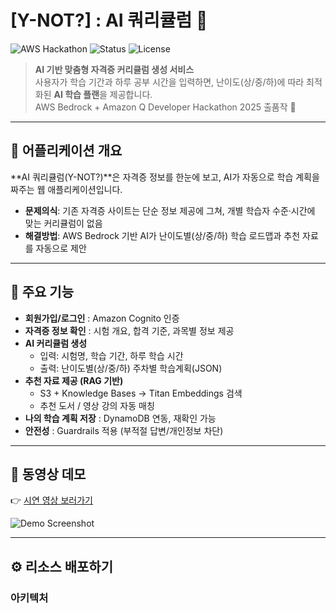 # [Y-NOT?] : AI 쿼리큘럼 🚀

![AWS Hackathon](https://img.shields.io/badge/AWS-Hackathon-orange?logo=amazonaws)
![Status](https://img.shields.io/badge/status-developing-brightgreen)
![License](https://img.shields.io/badge/license-MIT-blue)

> **AI 기반 맞춤형 자격증 커리큘럼 생성 서비스**  
> 사용자가 학습 기간과 하루 공부 시간을 입력하면, 난이도(상/중/하)에 따라 최적화된 **AI 학습 플랜**을 제공합니다.  
> AWS Bedrock + Amazon Q Developer Hackathon 2025 출품작 🎉

---

## 📖 어플리케이션 개요

**AI 쿼리큘럼(Y-NOT?)**은 자격증 정보를 한눈에 보고, AI가 자동으로 학습 계획을 짜주는 웹 애플리케이션입니다.  
- **문제의식**: 기존 자격증 사이트는 단순 정보 제공에 그쳐, 개별 학습자 수준·시간에 맞는 커리큘럼이 없음  
- **해결방법**: AWS Bedrock 기반 AI가 난이도별(상/중/하) 학습 로드맵과 추천 자료를 자동으로 제안  

---

## 🔑 주요 기능

- **회원가입/로그인** : Amazon Cognito 인증
- **자격증 정보 확인** : 시험 개요, 합격 기준, 과목별 정보 제공
- **AI 커리큘럼 생성**  
  - 입력: 시험명, 학습 기간, 하루 학습 시간  
  - 출력: 난이도별(상/중/하) 주차별 학습계획(JSON)
- **추천 자료 제공 (RAG 기반)**  
  - S3 + Knowledge Bases → Titan Embeddings 검색  
  - 추천 도서 / 영상 강의 자동 매칭
- **나의 학습 계획 저장** : DynamoDB 연동, 재확인 가능
- **안전성** : Guardrails 적용 (부적절 답변/개인정보 차단)

---

## 🎥 동영상 데모

👉 [시연 영상 보러가기](https://youtu.be/your-demo-video-link)  

![Demo Screenshot](https://user-images.githubusercontent.com/demo-image.png)

---

## ⚙️ 리소스 배포하기

### 아키텍처
